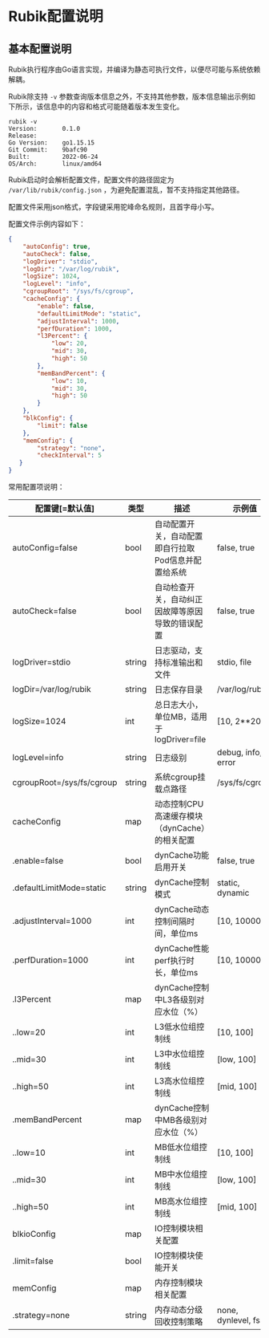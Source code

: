 # Rubik配置说明

## 基本配置说明

Rubik执行程序由Go语言实现，并编译为静态可执行文件，以便尽可能与系统依赖解耦。

Rubik除支持 `-v` 参数查询版本信息之外，不支持其他参数，版本信息输出示例如下所示，该信息中的内容和格式可能随着版本发生变化。

```
rubik -v
Version:       0.1.0
Release:
Go Version:    go1.15.15
Git Commit:    9bafc90
Built:         2022-06-24
OS/Arch:       linux/amd64
```

Rubik启动时会解析配置文件，配置文件的路径固定为 `/var/lib/rubik/config.json` ，为避免配置混乱，暂不支持指定其他路径。

配置文件采用json格式，字段键采用驼峰命名规则，且首字母小写。

配置文件示例内容如下：

```json
{
    "autoConfig": true,
    "autoCheck": false,
    "logDriver": "stdio",
    "logDir": "/var/log/rubik",
    "logSize": 1024,
    "logLevel": "info",
    "cgroupRoot": "/sys/fs/cgroup",
    "cacheConfig": {
        "enable": false,
        "defaultLimitMode": "static",
        "adjustInterval": 1000,
        "perfDuration": 1000,
        "l3Percent": {
            "low": 20,
            "mid": 30,
            "high": 50
        },
        "memBandPercent": {
            "low": 10,
            "mid": 30,
            "high": 50
        }
    },
    "blkConfig": {
        "limit": false
    },
    "memConfig": {
        "strategy": "none",
        "checkInterval": 5
   }
}
```

常用配置项说明：

| 配置键[=默认值]           | 类型   | 描述                                                | 示例值               |
|---------------------------|--------|-----------------------------------------------------|----------------------|
| autoConfig=false          | bool   | 自动配置开关，自动配置即自行拉取Pod信息并配置给系统 | false, true          |
| autoCheck=false           | bool   | 自动检查开关，自动纠正因故障等原因导致的错误配置    | false, true          |
| logDriver=stdio           | string | 日志驱动，支持标准输出和文件                        | stdio, file          |
| logDir=/var/log/rubik     | string | 日志保存目录                                        | /var/log/rubik       |
| logSize=1024              | int    | 总日志大小，单位MB，适用于logDriver=file            | [10, 2**20]          |
| logLevel=info             | string | 日志级别                                            | debug, info, error   |
| cgroupRoot=/sys/fs/cgroup | string | 系统cgroup挂载点路径                                | /sys/fs/cgroup       |
| cacheConfig               | map    | 动态控制CPU高速缓存模块（dynCache）的相关配置       |                      |
| .enable=false             | bool   | dynCache功能启用开关                                | false, true          |
| .defaultLimitMode=static  | string | dynCache控制模式                                    | static, dynamic      |
| .adjustInterval=1000      | int    | dynCache动态控制间隔时间，单位ms                    | [10, 10000]          |
| .perfDuration=1000        | int    | dynCache性能perf执行时长，单位ms                    | [10, 10000]          |
| .l3Percent                | map    | dynCache控制中L3各级别对应水位（%）                 |                      |
| ..low=20                  | int    | L3低水位组控制线                                    | [10, 100]            |
| ..mid=30                  | int    | L3中水位组控制线                                    | [low, 100]           |
| ..high=50                 | int    | L3高水位组控制线                                    | [mid, 100]           |
| .memBandPercent           | map    | dynCache控制中MB各级别对应水位（%）                 |                      |
| ..low=10                  | int    | MB低水位组控制线                                    | [10, 100]            |
| ..mid=30                  | int    | MB中水位组控制线                                    | [low, 100]           |
| ..high=50                 | int    | MB高水位组控制线                                    | [mid, 100]           |
| blkioConfig               | map    | IO控制模块相关配置                                  |                      |
| .limit=false              | bool   | IO控制模块使能开关                                  |                      |
| memConfig                 | map    | 内存控制模块相关配置                                |                      |
| .strategy=none            | string | 内存动态分级回收控制策略                            | none, dynlevel, fssr |

